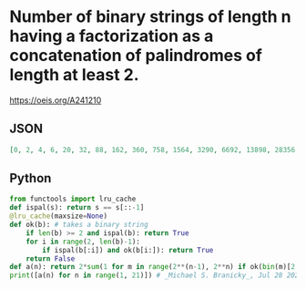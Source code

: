 # Number of binary strings of length n having a factorization as a concatenation of palindromes of length at least 2\.
https://oeis.org/A241210
## JSON
```JSON
[0, 2, 4, 6, 20, 32, 88, 162, 360, 758, 1564, 3290, 6692, 13898, 28356, 57954, 117948, 239378, 485472, 981374, 1982324, 3997004, 8051432, 16201164, 32570108, 65431734, 131358932, 263572810, 528600668, 1059691960, 2123635312, 4254511910, 8521368640, 17063718174, 34163130608]
```
## Python
```Python
from functools import lru_cache
def ispal(s): return s == s[::-1]
@lru_cache(maxsize=None)
def ok(b): # takes a binary string
    if len(b) >= 2 and ispal(b): return True
    for i in range(2, len(b)-1):
        if ispal(b[:i]) and ok(b[i:]): return True
    return False
def a(n): return 2*sum(1 for m in range(2**(n-1), 2**n) if ok(bin(m)[2:]))
print([a(n) for n in range(1, 21)]) # _Michael S. Branicky_, Jul 28 2021
```
